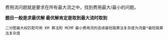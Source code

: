 费用流问题就是要求在所有最大流之中，找到费用最大/最小的问题。

**题目一般是求最优解 最优解肯定是取到最大流时取到**

`二分图最大权匹配可用 KM 算法和 MCMF`
`最小费用流的连续最短路算法复杂度为流量*最短路算法复杂度`
